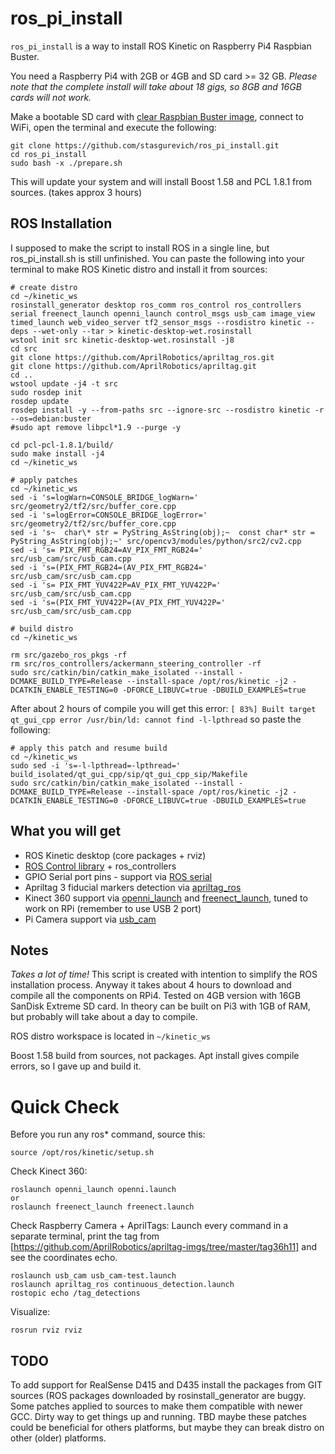 # ros_pi_install

`ros_pi_install` is a way to install ROS Kinetic on Raspberry Pi4 Raspbian Buster.

You need a Raspberry Pi4 with 2GB or 4GB and SD card >= 32 GB. *Please note that the complete install will take about 18 gigs, so 8GB and 16GB cards will not work.*

Make a bootable SD card with  [clear Raspbian Buster image](https://www.raspberrypi.org/downloads/), connect to WiFi, open the terminal and execute the following:
```
git clone https://github.com/stasgurevich/ros_pi_install.git
cd ros_pi_install
sudo bash -x ./prepare.sh
```

This will update your system and will install Boost 1.58 and PCL 1.8.1 from sources. (takes approx 3 hours)

## ROS Installation

I supposed to make the script to install ROS in a single line, but ros_pi_install.sh is still unfinished. You can paste the following into your terminal to make ROS Kinetic distro and install it from sources:

```
# create distro
cd ~/kinetic_ws
rosinstall_generator desktop ros_comm ros_control ros_controllers serial freenect_launch openni_launch control_msgs usb_cam image_view timed_launch web_video_server tf2_sensor_msgs --rosdistro kinetic --deps --wet-only --tar > kinetic-desktop-wet.rosinstall
wstool init src kinetic-desktop-wet.rosinstall -j8
cd src
git clone https://github.com/AprilRobotics/apriltag_ros.git
git clone https://github.com/AprilRobotics/apriltag.git
cd ..
wstool update -j4 -t src
sudo rosdep init
rosdep update
rosdep install -y --from-paths src --ignore-src --rosdistro kinetic -r --os=debian:buster
#sudo apt remove libpcl*1.9 --purge -y

cd pcl-pcl-1.8.1/build/
sudo make install -j4
cd ~/kinetic_ws

# apply patches
cd ~/kinetic_ws
sed -i 's=logWarn=CONSOLE_BRIDGE_logWarn=' src/geometry2/tf2/src/buffer_core.cpp
sed -i 's=logError=CONSOLE_BRIDGE_logError=' src/geometry2/tf2/src/buffer_core.cpp
sed -i 's~  char\* str = PyString_AsString(obj);~  const char* str = PyString_AsString(obj);~' src/opencv3/modules/python/src2/cv2.cpp
sed -i 's= PIX_FMT_RGB24=AV_PIX_FMT_RGB24=' src/usb_cam/src/usb_cam.cpp
sed -i 's=(PIX_FMT_RGB24=(AV_PIX_FMT_RGB24=' src/usb_cam/src/usb_cam.cpp
sed -i 's= PIX_FMT_YUV422P=AV_PIX_FMT_YUV422P=' src/usb_cam/src/usb_cam.cpp
sed -i 's=(PIX_FMT_YUV422P=(AV_PIX_FMT_YUV422P=' src/usb_cam/src/usb_cam.cpp

# build distro
cd ~/kinetic_ws

rm src/gazebo_ros_pkgs -rf
rm src/ros_controllers/ackermann_steering_controller -rf
sudo src/catkin/bin/catkin_make_isolated --install -DCMAKE_BUILD_TYPE=Release --install-space /opt/ros/kinetic -j2 -DCATKIN_ENABLE_TESTING=0 -DFORCE_LIBUVC=true -DBUILD_EXAMPLES=true
```

After about 2 hours of compile you will get this error: `[ 83%] Built target qt_gui_cpp error /usr/bin/ld: cannot find -l-lpthread` so paste the following:

```
# apply this patch and resume build
cd ~/kinetic_ws
sudo sed -i 's=-l-lpthread=-lpthread=' build_isolated/qt_gui_cpp/sip/qt_gui_cpp_sip/Makefile
sudo src/catkin/bin/catkin_make_isolated --install -DCMAKE_BUILD_TYPE=Release --install-space /opt/ros/kinetic -j2 -DCATKIN_ENABLE_TESTING=0 -DFORCE_LIBUVC=true -DBUILD_EXAMPLES=true
```

## What you will get

- ROS Kinetic desktop (core packages + rviz)
- [ROS Control library](http://wiki.ros.org/ros_control) + ros_controllers
- GPIO Serial port pins - support via [ROS serial](http://wiki.ros.org/serial)
- Apriltag 3 fiducial markers detection via [apriltag_ros](http://wiki.ros.org/apriltag_ros)
- Kinect 360 support via [openni_launch](http://wiki.ros.org/openni_launch) and [freenect_launch](http://wiki.ros.org/freenect_launch), tuned to work on RPi (remember to use USB 2 port)
- Pi Camera support via [usb_cam](http://wiki.ros.org/usb_cam)

## Notes

*Takes a lot of time!* This script is created with intention to simplify the ROS installation process. Anyway it takes about 4 hours to download and compile all the components on RPi4. Tested on 4GB version with 16GB SanDisk Extreme SD card. In theory can be built on Pi3 with 1GB of RAM, but probably will take about a day to compile.

ROS distro workspace is located in `~/kinetic_ws`

Boost 1.58 build from sources, not packages. Apt install gives compile errors, so I gave up and build it.

# Quick Check
Before you run any ros* command, source this:
```
source /opt/ros/kinetic/setup.sh
```
Check Kinect 360:
```
roslaunch openni_launch openni.launch
or
roslaunch freenect_launch freenect.launch
```
Check Raspberry Camera + AprilTags:
Launch every command in a separate terminal, print the tag from [https://github.com/AprilRobotics/apriltag-imgs/tree/master/tag36h11] and see the coordinates echo.
```
roslaunch usb_cam usb_cam-test.launch
roslaunch apriltag_ros continuous_detection.launch
rostopic echo /tag_detections
```
Visualize:
```
rosrun rviz rviz
```

## TODO

To add support for RealSense D415 and D435 install the packages from GIT sources (ROS packages downloaded by rosinstall_generator are buggy.
Some patches applied to sources to make them compatible with newer GCC. Dirty way to get things up and running.
TBD maybe these patches could be beneficial for others platforms, but maybe they can break distro on other (older) platforms.

